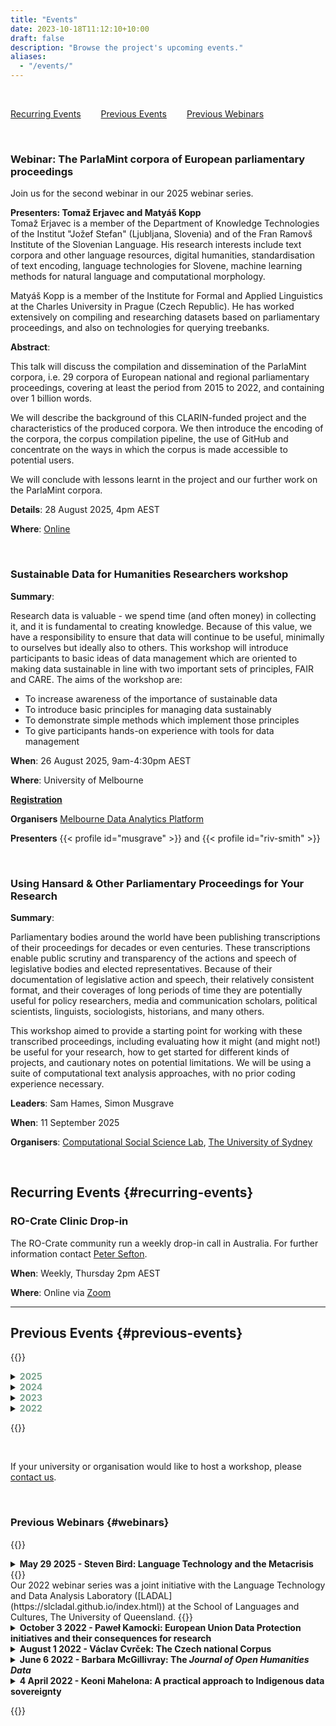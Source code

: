 ```yaml
---
title: "Events"
date: 2023-10-18T11:12:10+10:00
draft: false
description: "Browse the project's upcoming events."
aliases:
  - "/events/"
---
```


<br>

[Recurring Events](#recurring-events)&emsp;&emsp;
[Previous Events](#previous-events)&emsp;&emsp;
[Previous Webinars](#webinars) &emsp;&emsp;

 <br>

### Webinar: The ParlaMint corpora of European parliamentary proceedings

Join us for the second webinar in our 2025 webinar series.

**Presenters: Tomaž Erjavec and Matyáš Kopp**
<br>
Tomaž Erjavec is a member of the Department of Knowledge Technologies of the Institut "Jožef Stefan" (Ljubljana, Slovenia) and of the Fran Ramovš Institute of the Slovenian Language. His research interests include text corpora and other language resources, digital humanities, standardisation of text encoding, language technologies for Slovene, machine learning methods for natural language and computational morphology.

Matyáš Kopp is a member of the Institute for Formal and Applied Linguistics at the Charles University in Prague (Czech Republic). He has worked extensively on compiling and researching datasets based on parliamentary proceedings, and also on technologies for querying treebanks.

**Abstract**:

This talk will discuss the compilation and dissemination of the ParlaMint corpora, i.e. 29 corpora of European national and regional parliamentary proceedings, covering at least the period from 2015 to 2022, and containing over 1 billion words.

We will describe the background of this CLARIN-funded project and the characteristics of the produced corpora. We then introduce the encoding of the corpora, the corpus compilation pipeline, the use of GitHub and concentrate on the ways in which the corpus is made accessible to potential users.

We will conclude with lessons learnt in the project and our further work on the ParlaMint corpora.

**Details**: 28 August 2025, 4pm AEST

**Where**: [Online](https://uqz.zoom.us/j/81512493814?from=addon)

<br>

### Sustainable Data for Humanities Researchers workshop

**Summary**:

Research data is valuable - we spend time (and often money) in collecting it, and it is fundamental to creating knowledge. Because of this value, we have a responsibility to ensure that data will continue to be useful, minimally to ourselves but ideally also to others. This workshop will introduce participants to basic ideas of data management which are oriented to making data sustainable in line with two important sets of principles, FAIR and CARE.
The aims of the workshop are:
* To increase awareness of the importance of sustainable data
* To introduce basic principles for managing data sustainably
* To demonstrate simple methods which implement those principles
* To give participants hands-on experience with tools for data management

**When**: 26 August 2025, 9am-4:30pm AEST

**Where**: University of Melbourne

**[Registration](https://rduevents.unimelb.edu.au/event/2318-sustainable-data-for-humanities-researchers)**

**Organisers**
 <a href="https://www.unimelb.edu.au/mdap" target="_blank">Melbourne Data Analytics Platform</a></p>

**Presenters**
{{< profile id="musgrave" >}} and {{< profile id="riv-smith" >}}

<br>

### Using Hansard & Other Parliamentary Proceedings for Your Research
**Summary**:

Parliamentary bodies around the world have been publishing transcriptions of their proceedings for decades or even centuries. These transcriptions enable public scrutiny and transparency of the actions and speech of legislative bodies and elected representatives. Because of their documentation of legislative action and speech, their relatively consistent format, and their coverages of long periods of time they are potentially useful for policy researchers, media and communication scholars, political scientists, linguists, sociologists, historians, and many others.

This workshop aimed to provide a starting point for working with these transcribed proceedings, including evaluating how it might (and might not!) be useful for your research, how to get started for different kinds of projects, and cautionary notes on potential limitations. We will be using a suite of computational text analysis approaches, with no prior coding experience necessary.

<p><b>Leaders</b>: Sam Hames, Simon Musgrave</p>
<p><b>When</b>: 11 September 2025</p>
<p><b>Organisers</b>: <a href="https://computational-social-science.sydney.edu.au/" target="_blank">Computational Social Science Lab</a>, <a href="https://sydney.edu.au" target="blank">The University of Sydney</a></p>

</details>

<br>


## Recurring Events {#recurring-events}

### RO-Crate Clinic Drop-in

The RO-Crate community run a weekly drop-in call in Australia. For further information contact [Peter Sefton](mailto:p.sefton@uq.edu.au).

**When**: Weekly, Thursday 2pm AEST

**Where**: Online via [Zoom](https://uqz.zoom.us/j/85192198914)

<hr />

## Previous Events {#previous-events}

{{<raw>}}



<details>
<summary><b><font color="#79A38D">2025</font></b></summary>

<details>
<summary>
<b>Get started with Hansard for humanities, arts, and social sciences research</b>
</summary>
<p>Parliamentary bodies around the world have been publishing transcriptions of their proceedings for decades or even centuries. These transcriptions enable public scrutiny and transparency of the actions and speech of legislative bodies and elected representatives.</p>

<p>Because of their documentation of legislative action and speech, their relatively consistent format and their coverages of long periods of time, they are potentially useful for policy researchers, media and communication scholars, political scientists, linguists, sociologists, historians and many others.</p>

<p>This workshop aimed to provide a starting point for working with these transcribed proceedings, including evaluating how they might (and might not!) be useful for your research, how to get started for different kinds of projects and cautionary notes on potential limitations.</p>

<p><b>When</b>: 20 February 2025</p>

<p><b>Organisers</b>: <a href="https://www.unimelb.edu.au/mdap" target="_blank">Melbourne Data Analytics Platform</a></p>

<p><b>Leaders</b>: {{< profile id="hames" >}} and {{< profile id="musgrave" >}}

</details>

<details>
<summary>
<b>Indigenous Data Governance Masterclass</b>
</summary>
<p>The ARDC Indigenous Data Governance Masterclass equipped custodians of Indigenous data and researchers in any discipline with the knowledge and tools to ethically manage Indigenous data, respecting the cultural protocols and sovereignty of Indigenous communities. It built the capacity of participants to engage with Indigenous data, fostering a culturally sensitive and informed approach to data-driven projects.</p>

<p><b>When</b>: 3 February 2025</p>

<p><b>Organisers</b>: <a href="https://ardc.edu.au/hass-and-indigenous-research-data-commons/" target="_blank">ARDC HASS and Indigenous Research Data Commons</a></p>

<p><b>Leaders</b>: {{< profile id="mclellan" >}} and <a href="https://mspgh.unimelb.edu.au/centres-institutes/onemda/research-group/indigenous-studies-unit/about-us/our-team/levi-craig-murray" target = "_blank">Levi Murray</a>

</details>
<details>
<summary>
<b>HASS and Indigenous Research Data Commons Summer School 2025</b>
</summary>
<p>The HASS and Indigenous research data community got together to gain hands-on experience, learn digital skills and network to inspire new research outcomes.</p>

<p>The Summer School aimed to empower participants with practical knowledge, build digital skills, and help inspire new research outcomes within the humanities, arts, social sciences (HASS) and Indigenous fields of study. Participants collaborated in an interactive group setting while networking with like-minded researchers and subject matter experts.</p>

<p><b>When</b>: 4 – 6 February 2025</p>

<p><b>Organisers</b>: <a href="https://ardc.edu.au/hass-and-indigenous-research-data-commons/" target="_blank">ARDC HASS and Indigenous Research Data Commons</a></p>

</details>
</details>
<details>
<summary><b><font color="#79A38D">2024</font></b></summary>
<details>
<summary>
<b>Solving 10 research challenges with the ARDC HASS and Indigenous Research Data Commons</b>
</summary>
<p>Participants got hands-on with two tools from the ARDC <a href="https://ardc.edu.au/hass-and-indigenous-research-data-commons/" target="_blank">HASS and Indigenous Research Data Commons</a>, the <a href="https://www.ldaca.edu.au/resources/user-guides/crate-o/" target="_blank">Crate-O</a> metadata editor and the <a href="https://tdg.glam-workbench.net/home.html" target="_blank">Trove Data guide</a> and learnt how other parts of the Research Data Commons help researchers solve another eight research challenges, in a series of five-minute lightning tours.</p>

<p><b>When</b>: 28 November 2024</p>

<p><b>Organisers</b>: <a href="https://ardc.edu.au/hass-and-indigenous-research-data-commons/" target="_blank">ARDC HASS and Indigenous Research Data Commons</a></p>

</details>

<details>
<summary>
<b>Exploring text using concordances</b>
</summary>
<p>Concordances are a very useful tool for anyone who works with textual data. Concordancing tools (also referred to as Keyword in Context or KWIC tools) provide us with a listing of all occurrences of a word in a text along with some surrounding context. A concordance is therefore an excellent starting point to explore how a word is used in a text. Most KWIC tools also have the capability to sort results according to the context of the instances, by preceding words or following words, or a combination of the two, and these capabilities allow us to extract more specific information from concordances.</p>

<p>In this workshop, participants:</p>
<ul>
<li>were introduced to tools for building concordances</li>
<li>were shown examples of how simple and complex concordances can be used to answer questions</li>
<li>had the chance to explore text using concordances, either from data they brought or from data that was provided.</li>
</ul>

<p><b>When</b>: 27 November 2024</p>

<p><b>Organisers</b>: <a href="https://resbaz.github.io/resbazvic2024/" target="_blank">ResBaz Victoria</a></p>

<p><b>Leader</b>: Simon Musgrave</p>

</details>

<details>
<summary>
<b>Text analytics with R and LADAL</b>
</summary>
This workshop provided an introduction to text analytics with R using the tools and tutorials provided by the Language Technology and Data Analysis Laboratory (<a href="https://ladal.edu.au/" target="_blank">LADAL</a>).

<p><b>Organisers</b>: <a href="https://resbaz.github.io/resbaz2024qld/" target="_blank">ResBaz Queensland</a></p>

<p><b>Leader</b>: Sam Hames</p>

<p><b>When</b>: 7 November 2024</p>

</details>

<details>
<summary>
<b>A glamorous introduction to text analytics for social media (Reddit)</b>
</summary>
<p>This two-part workshop series introduced participants to basic text analytics for research using Reddit data.</p>

<p>In the first workshop, we focused on data collection and learned how to collect posts from Reddit. In the second workshop, participants learned to apply a range of text analytic techniques to the Reddit data, using the very sparkly example of the Eurovision Song Contest.</p>
<p><b>When</b>: 9 and 16 October 2024</p>
<p><b>Leaders</b>: Robert Fleet (part 1) and Martin Schweinberger (part 2)
<p><b>Organisers</b>: This workshop series is delivered by the <a href="https://www.digitalobservatory.net.au/qut-digital-observatory/" target="_blank">QUT Digital Observatory</a> and LDaCA</p>
<p><b>Recordings</b>: <a href="https://filesender.aarnet.edu.au/?s=download&token=a94f9ec3-7972-4bdd-a6d8-e6fd75e0830a" target="_blank">Part 1</a>, <a href="https://filesender.aarnet.edu.au/?s=download&token=4f1792c0-8a81-4073-a39f-2a31385579fd" target="_blank">Part 2</a>

</details>
<details>
<summary>
<b>Indigenous Data Governance: A discussion</b>
</summary>
<p>The University of Queensland is committed to growing the opportunities for Indigenous people to lead and conduct their own research. One important strand in developing this innovative research culture is ensuring that appropriate governance is in place for Indigenous data.</p>

<p>This event presented a panel of Indigenous researchers, data custodians and data stewards discussing current developments in this field including:</p>
<ul>
<li>the importance of Indigenous Cultural and Intellectual Property concerns</li>
<li>governance of Indigenous Data Framework for the HASS & Indigenous Research Data Commons</li>
<li>tools and methods for data governance.</li>
</ul>
<p><b>Participants</b>: Dr Rose Barrowcliffe, Leslie Acres, Robert McLellan, Grant Sarra (moderator)</p>
<p><b>When</b>: 30 September 2024</p>
<p><b>Organisers</b>: The University of Queensland, Research and Innovation Week 2024</a></p>

</details>

<details>
<summary>
<b>Using Hansard & Other Parliamentary Proceedings for Your Research</b>
</summary>
<p>Parliamentary bodies around the world have been publishing transcriptions of their proceedings for decades or even centuries. These transcriptions enable public scrutiny and transparency of the actions and speech of legislative bodies and elected representatives. Because of their documentation of legislative action and speech, their relatively consistent format, and their coverages of long periods of time they are potentially useful for policy researchers, media and communication scholars, political scientists, linguists, sociologists, historians, and many others.</p>
<p>This workshop aimed to provide a starting point for working with these transcribed proceedings, including evaluating how it might (and might not!) be useful for your research, how to get started for different kinds of projects, and cautionary notes on potential limitations. We will be using a suite of computational text analysis approaches, with no prior coding experience necessary.</p>
<p><b>Leaders</b>: Sam Hames, Simon Musgrave</p>
<p><b>When</b>: 19 September 2024</p>
<p><b>Organisers</b>: <a href="https://computational-social-science.sydney.edu.au/" target="_blank">Computational Social Science Lab</a>, <a href="https://sydney.edu.au" target="blank">The University of Sydney</a></p>

</details>
<details>
    <summary>
        <b>Data Migration Skills Workshop</b>
    </summary>
    <p>This workshop aimed to show the application of LDaCA tools to data in a variety of formats to efficiently migrate material to the LDaCA standards.</p>
    <p><b>Leader</b>: Peter Sefton</p>
    <p><b>When</b>: 3 - 5 September 2024</p>
</details>
<details>
    <summary>
        <b>Introduction to Computational Text Analytics</b>
    </summary>
    <p>This workshop introduced the fundamentals of computational text analysis using <a href="https://ladal.edu.au/index.html" target="_blank">LADAL</a>.</p>
    <p><b>Facilitators</b>: Martin Schweinberger and Sam Hames</p>
    <p><b>When</b>: 23 and 24 May 2024</p>
    <p><b>Organisers</b>: The University of Queensland (<a href="https://www.uq.edu.au/" target="_blank">UQ</a>) <a href="https://hass.uq.edu.au/Digital-Cultures-and-Societies" target="_blank">Centre for Digital Cultures & Societies</a></p>
    <p><a href="https://events.humanitix.com/introduction-to-computational-text-analytics-fm6j24un" target="_blank">Details</a></p>
</details>
<details>
    <summary>
        <b>Understanding the social meaning of language variation in Australian English</b>
    </summary>
    <p>Online seminar presented by Prof Catherine Travis</p>
    <p><b>When</b>: 2 May 2024</p>
    <p><b>Organisers</b>: The University of Western Australia (<a href="https://www.uwa.edu.au/" target="_blank">UWA</a>) <a href="https://www.uwa.edu.au/schools/social-sciences/linguistics" target="_blank">Linguistics</a> and <a href="https://www.uwa.edu.au/schools/research/the-language-lab" target="_blank">The Language Lab</a></p>
</details>
<details>
    <summary>
        <b>Language Data Commons of Australia – Co-Design Workshops</b>
    </summary>
    <p>The 2024 {{< glossary_link display="HASS" id="hass">}} and Indigenous {{< glossary_link display="RDC" id="rdc">}} Computational Skills Summer School aimed to empower participants with practical knowledge, build digital skills, and help inspire new research outcomes within these research communities.</p>
    <p>Participation wass aimed at researchers in the humanities, arts, social sciences and Indigenous fields of study. Themed streams explored geosocial and geospatial data applications in humanities, arts, social sciences, and Indigenous research, using {{< glossary_link display="ARDC" id="ardc">}} {{< glossary_link display="tools" id="tools">}} and services. Participants gained experience through seminars and workshops and were guided through hands-on use of free tools and platforms provided by the {{< glossary_link display="ARDC" id="ardc">}} and its partners.</p>
    <p>For the {{< glossary_link display="ARDC" id="ardc">}} Summer School, {{< glossary_link display="IDN" id="idn">}} and LDaCA led a stream on the governance, management and usage of data, especially Indigenous data.</p>
    <ul>
        <li>A series of seminars will focus on sustainability, storage, usability and description of data.</li>
        <li>A case study will highlight how data is being managed for long-term access.</li>
        <li>A hands-on session will use {{< glossary_link display="Python" id="python">}} code notebooks to analyse data.</li>
    </ul>
    <p>The case study and hands-on session will focus on geospatial aspects of data. Prior coding knowledge is not required for the hands-on session.</p>
    <p><b><a href="https://www.eventbrite.com.au/e/language-data-commons-of-australia-co-design-workshops-tickets-802153060397" target="_blank">More information</a></b></p>
</details>
<details>
    <summary>
        <b>HASS and Indigenous Research Data Commons Computational Skills Summer School 2024</b>
    </summary>
    <p>The 2024 {{< glossary_link display="HASS" id="hass">}} and Indigenous {{< glossary_link display="RDC" id="rdc">}} Computational Skills Summer School aimed to empower participants with practical knowledge, build digital skills, and help inspire new research outcomes within these research communities.</p>
    <p>Participation wass aimed at researchers in the humanities, arts, social sciences and Indigenous fields of study. Themed streams explored geosocial and geospatial data applications in humanities, arts, social sciences, and Indigenous research, using {{< glossary_link display="ARDC" id="ardc">}} tools and services. Participants gained experience through seminars and workshops and were guided through hands-on use of free tools and platforms provided by the {{< glossary_link display="ARDC" id="ardc">}} and its partners.</p>
    <p>For the {{< glossary_link display="ARDC" id="ardc">}} Summer School, {{< glossary_link display="IDN" id="idn">}} and LDaCA led a stream on the governance, management and usage of data, especially Indigenous data.</p>
    <ul>
        <li>A series of seminars will focus on sustainability, storage, usability and description of data.</li>
        <li>A case study will highlight how data is being managed for long-term access.</li>
        <li>A hands-on session will use {{< glossary_link display="Python" id="python">}} code notebooks to analyse data.</li>
    </ul>
    <p>The case study and hands-on session will focus on geospatial aspects of data. Prior coding knowledge is not required for the hands-on session.</p>
    <p><b><a href="https://ardc.edu.au/event/hass-and-indigenous-rdc-summer-school-2024/" target="_blank">More information</a></b></p>
</details>
</details>
<details>
<summary><b><font color="#79A38D">2023</font></b></summary>
<details>
    <summary>
        <b>Workshop on community language corpora in Australia</b>
    </summary>
    <p>Australia is a highly multilingual and multicultural society, with more than 490 languages coming from around 300 ancestries and cultural traditions (ABS, 2021, 2022). For decades, the language and cultural maintenance of various immigrant groups have been under investigation by many scholars, not only in linguistics but also in history, sociology, anthropology, and other disciplines. This work has amassed a large body of data reflecting the languages of these communities, providing information about how Australia’s immigration history has contributed to the country today.</p>
    <p>The purpose of this workshop is to bring together scholars working with language corpora from across different disciplines. The workshop is being run as part of the Language Data Commons of Australia (LDaCA), which is working to build national research infrastructure for the Humanities and Social Sciences, facilitating sustainable access to and controlled use of digital language corpora for linguists, scholars across the Humanities and Social Sciences, and non-academics.</p>
    <p>The workshop will consist of presentations on language data collected from Australian immigrant communities for different research purposes, and will close with a panel discussion on needs and challenges around managing and archiving community language data in a way that is ethical, legal and culturally sensitive, and how LDaCA can help support that.</p>
    <p><b>When</b>: 9-10 November 2023</p>
    <p><b>Organisers</b>: <a href="mailto:li.nguyen@anu.edu.au">Li Nguyen</a> & Catherine Travis</p>
    <p><b>Program</b> (<a href="Workshop_CommunityLanguages_2023-program&abstracts.pdf">pdf</a> with abstracts)</p>
</details>
<details>
    <summary>
        <b>Workshop on Language Corpora in Australia</b>
    </summary>
    <p>Over decades of work in Australia, significant {{< glossary_link display="collections" id="collection">}} of language data have been amassed, including of varieties of Australian English, Australian migrant languages, Australian Indigenous languages, sign languages and others. These collections represent a trove of knowledge not only of language in Australia, but also of Australia’s social and cultural history. And yet, not all are well known and many lack published descriptions. The purpose of this workshop is to provide an opportunity to share information about existing language corpora in Australia, with a view to producing a special issue of the _Australian Journal of Linguistics_ that introduces a selection of these corpora, explores how they can contribute to our understanding of language, society, and history in Australia, and considers avenues that such corpora open up for future research.</p>
    <p><b>When</b>: Monday July 3 2023</p>
    <p><b>Length</b>: Full day</p>
    <p><b>Organisers</b>: Catherine Travis & Li Nguyen</p>
    <p><b>Program</b> (<a href="Workshop_LanguageCorporaInAus_2023.pdf">pdf</a> with abstracts)</p>
</details>
<details>
    <summary>
        <b>Australian Text Analytics Platform: New tools for text analysis</b>
    </summary>
    <p>The main means of delivery for {{< glossary_link display="ATAP" id="atap">}} is {{< glossary_link display="Jupyter notebooks" id="jupyter-notebook">}} and this half-day workshop began with a brief introduction to notebooks for participants not already familiar with the technology. The main body of the workshop introduced two tools made available by {{< glossary_link display="ATAP" id="atap">}}, and the session ended with a short summary of other tools being developed in recent work.</p>
    <p><b>When</b>: Monday June 19 2023</p>
    <p><b>Length</b>: 3 hours</p>
    <p><b>Facilitators</b>: Simon Musgrave, Sam Hames, Ben Foley, Chao Sun</p>
    <p><b>More Information</b>This workshop was a satellite event of the 7th Conference of the International Society for the Linguistics of English (ISLE7) - see the <a href="https://languages-cultures.uq.edu.au/isle7" target="_blank">conference website</a> for further details.</p>
</details>
<details>
    <summary>
        <b>Exploring Digital Text Collections with Juxtorpus: A Taster Webinar on the Latest ATAP Text Analysis Tool</b>
    </summary>
    <p>Join us for a hybrid taster webinar on the latest addition to the suite of {{< glossary_link display="ATAP" id="atap">}} text analysis tools - Juxtorpus. Developed to provide a unified framework for managing and exploring text contents and {{< glossary_link display="metadata" id="metadata">}}, Juxtorpus offers a Corpus package that enables flexible building, exploration, and slicing of your corpus while maintaining its shape, and a Jux package that allows for easy comparison and highlighting of differences between any two corpora with tools and visualisations that come off-the-shelf. During the webinar, we'll also show you how to use other {{< glossary_link display="ATAP" id="atap">}} tools in combination with the Corpus to create a reusable workflow that will boost your analysis capabilities.</p>
    <p>This 1.5-hour webinar will come with minimal hands-on opportunities, and we invite anyone interested in learning how to handle and analyse their digital text collections to join us. No programming knowledge or skills are required.</p>
    <p><b>When</b>: Thursday May 25 2023</p>
    <p><b>Length</b>: 90 minutes</p>
    <p><b>Facilitators</b>: Chao Sun</p>
</details>
<details>
    <summary>
        <b>Jefferson Transcript Search Tool</b>
    </summary>
    <p>The Search Tool project uses programming to explore how to easily search and manipulate transcripts without the need to 'clean' the transcript. A browser-based tool has been developed, designed to be used by researchers unfamiliar with programming. (<a href="WorkshopAnsell.pdf">flier</a>)</p>
    <p>The workshop was presented by Evelyn Ansell and is an outcome of her Career Development placement with Australia's Academic and Research Network <a href="https://www.aarnet.edu.au/" target="_blank">AARNET</a>. The {{< glossary_link display="Jupyter Notebook" id="jupyter-notebook">}} tool and this workshop have been developed during that placement.</p>
    <p><b>When</b>: Friday March 17 2023</p>
    <p><b>Length</b>: 90 minutes</p>
    <p><b>Facilitators</b>: Evelyn Ansell</p>
</details>
<details>
    <summary>
        <b>A hands-on guide to Semantic Tagger for your text data analysis</b>
    </summary>
    <p>The Australian Text Analytics Platform ({{< glossary_link display="ATAP" id="atap">}}) project is a project that aims to provide researchers with the tools and training for analysing, processing, and exploring text. As part of this project, we have adapted with permission, a Semantic Tagger, developed by the University Centre for Computer Corpus Research on Language (<a href="https://ucrel.lancs.ac.uk/" target="_blank">UCREL</a>) at Lancaster University. This tool uses the {{< glossary_link display="Python" id="python">}} Multilingual UCREL Semantic Analysis System <a href="https://pypi.org/project/pymusas/" target="_blank">PyMUSAS</a>) to tag your text data so that you can extract token level semantic tags from your text. In addition to the USAS tags, this tool can also recognise Multi Word Expressions (MWE), i.e. expressions formed by two or more words that behave like a unit such as 'South Australia', and identifies lemmas and Part-of-Speech (POS) tags in the text. For example, in the sentence ‘President Joe Biden attended two meetings today’, the tool will tag each token with its semantic tag like this -> ‘President Joe Biden’: MWE of [Personal names], ‘attended’: [Participating], ‘two’: [Number], ‘meetings’: [Participating] and ‘today’: [Time: Present; simultaneous]. This tool is available in both English and multi-lingual (Chinese, Italian and Spanish) versions and supports saving the results locally for further analysis, enabling you to gain meaningful insights into your research questions.</p>
    <p><b>When</b>: Wednesday March 22 2023</p>
    <p><b>Length</b>: 90 minutes</p>
    <p><b>Facilitators</b>: Sony Jufri</p>
</details>

<details>
    <summary>
        <b>Australian Text Analytics Platform tools: Discursis, Juxtorpus, Quotation tool and Semantic tagger</b>
    </summary>
    <p>This workshop was part of the {{< glossary_link display="USyd" id="usyd">}} Digital Humanities Day 2023.</p>
    <p>The workshop demonstrated and taught several recently or soon-to-be-released tools from the {{< glossary_link display="ATAP" id="atap">}} text analytic tool collection. These tools include Discursis for analysing human conversational texts, Juxtorpus for advanced corpus slicing and comparison, Semantic Tagger for semantically tagging every word in your text collections, and Quotation Tool for NLP algorithm-based quotation extraction, analysis, and visualisation.</p>
    <p><b>When</b>: Tuesday March 14 2023</p>
    <p><b>Length</b>: 3 hours</p>
    <p><b>Facilitators</b>: Staff of the <a href="https://www.sydney.edu.au/research/facilities/sydney-informatics-hub.html" target="_blank">Sydney Informatics Hub</a></p>
</details>
<details>
    <summary>
        <b>HASS Research Data Commons and IRC Computational Skills Summer School</b>
    </summary>
    <p>The Australian Research Data Commons (<a href="https://www.ardc.edu.au" target="_blank">ARDC</a>) through the {{< glossary_link display="HASS" id="hass">}} Research Data Commons and Indigenous Research Capability ({{< glossary_link display="HASS" id="hass">}} {{< glossary_link display="RDC" id="rdc">}} and IRC Program) offered a Computational Skills Summer School in Sydney, February 7 and 8, 2023.</p>
    <p>The Summer School featured skills development workshops to help researchers use the research infrastructure that is being created in the {{< glossary_link display="HASS" id="hass">}} {{< glossary_link display="RDC" id="rdc">}} and IRC Program.</p>
    <p>The projects from the {{< glossary_link display="HASS" id="hass">}} {{< glossary_link display="RDC" id="rdc">}} and IRC Program presented workshops on using the tools and platforms.</p>
    <p><a href="https://ardc.edu.au/wp-content/uploads/2023/02/hass-computational-skills-summer-school-agenda_-7-8-feb.pdf" target="_blank">Program</a></p>
</details>
</details>
<details>
<summary><b><font color="#79A38D">2022</font></b></summary>
<details>
    <summary>
        <b>Pre-conference workshop (before the 2022 Conference of the Australian Linguistic Society)</b>
    </summary>
    <p>LDaCA and {{< glossary_link display="ATAP" id="atap">}} presented a day of workshop activities to give ALS conference delegates the opportunity to learn more about the work of the two projects. The day included:</p>
    <ul>
        <li>an overview of the projects and the work to date</li>
        <li>reports on specific sub-projects</li>
        <li>introductory workshops on the tools and resources being developed</li>
        <li>a workshop on using Discursis, a tool for tracking topics in interactive use of language</li>
        <li>the opportunity to influence future work by exploring and providing feedback on the data interface which we are building.</li>
    </ul>
    <p><a href="ALS2022-program.pdf">Program</a></p>
</details>
<details>
    <summary>
        <b>Geolocating Australian Historical Resources</b>
    </summary>
    <p>This workshop was part of the Australian Society of Archivists 2022 Conference</p>
    <p><b>When</b>: October 2 2022</p>
    <p><b>Length</b>: 3 hours</p>
    <p><b>Facilitators</b>: Michael Niemann, Fiannuala Morgan (ANU), Simon Musgrave</p>
</details>
<details>
    <summary>
        <b>Learn how to collect and analyse comments on YouTube videos using the open-source tools Youte and Discursis</b>
    </summary>
    <p><b>When</b>: September 21 2022</p>
    <p><b>Length</b>: 3 hours</p>
    <p><b>Facilitators</b>: Boyd Nguyen ({{< glossary_link display="ADO" id="ado">}}), Sam Hames ({{< glossary_link display="ATAP" id="atap">}})</p>
</details>
<details>
    <summary>
        <b>Finding quotes and speakers in text using the ATAP quotation tools</b>
    </summary>
    <p><b>When</b>: September 8 2022</p>
    <p><b>Length</b>: 1 hour</p>
    <p><b>Facilitators</b>: Sony Jufri</p>
</details>
<details>
    <summary>
        <b>Advance care planning for your research data</b>
    </summary>
    <p><b>When</b>: September 8 2022</p>
    <p><b>Event</b>: FAVeR Showcasing Approaches to Digital Humanities for Researchers</p>
    <p><b>Length</b>: 1 hour</p>
    <p><b>Facilitators</b>: Sam Hames, Ben Foley</p>
    ---
    <br>
    <p><b>When</b>: June 21 2022</p>
    <p><b>Event</b>: <a href="https://sicss.io/2022/sydney/" target="_blank">SICSS-Sydney</a></p>
    <p><b>Length</b>: 1 hour</p>
    <p><b>Facilitators</b>: Sam Hames, Ben Foley</p>
</details>
<details>
    <summary>
        <b>Computational Thinking in the Humanities</b>
    </summary>
    <p>The workshop Computational Thinking in the Humanities was a 3-hour online workshop featuring two plenary talks, lightning presentations, as well as a panel discussion. The workshop was co-organised by the <a href="https://www.atap.edu.au/" target="_blank">Australian Text Analytics Platform</a>, <a href="https://www.kielipankki.fi/organization/fin-clariah/" target="_blank">FIN-CLARIAH</a> and its UEF representatives, and the <a href="https://www.digitalobservatory.net.au/" target="_blank">Australian Digital Observatory</a>.</p>
    <p><b>When</b>: September 1 2022</p>
    <p><b>Length</b>: 3 hours</p>
    <p><a href="https://ladal.edu.au/compthink.html" target="_blank">Further details</a></p>
</details>
<details>
    <summary>
        <b>Network analysis and Topic Modeling on Twitter data using R</b>
    </summary>
    <p><b>Event</b>: Joint event {{< glossary_link display="ADO" id="ado">}} and {{< glossary_link display="ATAP" id="atap">}}</a></p>
    <p><b>When</b>: May 18 2022</p>
    <p><b>Length</b>: 3 hours</p>
    <p><b>Facilitators</b>: Alice Miller ({{< glossary_link display="ADO" id="ado">}}), Simon Musgrave ({{< glossary_link display="ATAP" id="atap">}})</p>
</details>
<details>
    <summary>
        <b>Monotreme Mania! Comparative text analytics on Twitter data</b>
    </summary>
    <p><b>Event</b>: Joint event {{< glossary_link display="ADO" id="ado">}} and {{< glossary_link display="ATAP" id="atap">}}</a></p>
    <p><b>When</b>: March 16 2022</p>
    <p><b>Length</b>: 3 hours</p>
    <p><b>Facilitators</b>: Sam Hames, Simon Musgrave</p>
</details>
<details>
    <summary>
        <b>An introduction to Jupyter notebooks for text analysis: Virtual workshop for absolute beginners</b>
    </summary>
    <p><b>When</b>: November 22 2023</p>
    <p><b>Event</b>: <a href="https://resbaz.github.io/resbaz2023qld/" target="_blank">Research Bazaar QLD 2023</a></p>
    <p><b>Length</b>: 2 hours</p>
    <p><b>Facilitators</b>: Sara King, Simon Musgrave</p>
    ---
    <p><b>When</b>: August 24 2022</p>
    <p><b>Event</b>: FAVeR Showcasing Approaches to Digital Humanities for Researchers</p>
    <p><b>Length</b>: 2 hours</p>
    <p><b>Facilitators</b>: Sara King, Simon Musgrave</p>
    ---
    <p><b>When</b>: July 27 2022</p>
    <p><b>Event</b>: Workshop for Sydney Corpus Lab</a></p>
    <p><b>Length</b>: 3 hours</p>
    <p><b>Facilitators</b>: Sara King, Simon Musgrave</p>
    ---
    <p><b>When</b>: November 24 2021</p>
    <p><b>Event</b>: Digital Humanities Australasia 2021 Conference</p>
    <p><b>Length</b>: 3 hours</p>
    <p><b>Facilitators</b>: Sara King, Simon Musgrave</p>
</details>
</details>
    
{{</raw>}}
    
<br>

If your university or organisation would like to host a workshop, please [contact us](mailto:ldaca@uq.edu.au).

<br>

### Previous Webinars {#webinars}



{{<raw>}}

<details>
        <summary>
            <b>May 29 2025 - Steven Bird: Language Technology and the Metacrisis</b>
        </summary>
        <p>Despite their manifold benefits, language technologies are contributing to several unfolding crises. Small screens deliver mainstream content across the world and entice children of minoritised communities away from their ancestral languages. The data centres that power large language models depend on the mining of ever more rare earth metals from Indigenous lands and emit ever more carbon. Malicious actors flood social media with fake news, provoking extremism, division and war. Common to these crises is content, i.e. language content, increasingly generated and accessed using language technologies. These developments — the language crisis, the environmental crisis and the meaning crisis — compound each other in what is being referred to as the metacrisis. How are we to respond, then, as a community of practice who is actively developing still more language technologies? Steven believes that a good first step is to bring our awareness to the matter and to rethink what we are doing. We must be suspicious of purely technological solutions which may only exacerbate problems that were created by our use of technology. Instead, Steven argues that we should approach the problem as social and cultural. He will share stories from a small and highly multilingual Indigenous society who understands language, not as sequence data, but as social practice, and who understands language resources, not as annotated text and speech, but as stories and knowledge practices of language owners. He will explore ramifications for our work in the space of language technologies, and propose a relational approach to language technology that avoids extractive processes and centres speech communities.</p>
        <p><b>Steven Bird</b>: Over the past three decades, Steven Bird has been working with minoritised peoples in Africa, Melanesia, Amazonia and Australia, and exploring how communities can keep their oral languages and cultures strong. Since 2017 he has been research professor at Charles Darwin University, where he collaborates with Indigenous leaders and directs the Top End Language Lab.</p>
    </details>
    {{</raw>}}
    <br>
    Our 2022 webinar series was a joint initiative with the Language Technology and Data Analysis Laboratory ([LADAL](https://slcladal.github.io/index.html)) at the School of Languages and Cultures, The University of Queensland.
    {{<raw>}}
    <details>
        <summary>
            <b>October 3 2022 - Paweł Kamocki: European Union Data Protection initiatives and their consequences for research</b>
        </summary>
        <p>The European Union, with its large population and GDP, is a leading force in regulatory globalisation. This webinar will discuss recent developments in legal frameworks affecting research data in Europe. Apart from the General Data Protection Regulation which, since its entry into application in 2018, has become an international standard of personal data protection, the recent introduction of statutory {{< glossary_link display="copyright" id="copyright">}} exceptions for Text and Data Mining will also be discussed. Moreover, the webinar will also include a presentation of the most recent changes in EU law, such as the Data Governance Act and the Artificial Intelligence Act, which are expected to enter into application in the coming years.</p>
        <p><b>Paweł Kamocki</b> is a legal expert in Leibniz-Institut für Deutsche Sprache, Mannheim. He studied linguistics and law, and in 2017 obtained his doctorate in law from the universities of Paris and Münster for a thesis on legal aspects of data-intensive university research, with a focus on Knowledge Commons. He worked as a research and teaching assistant at the Paris Descartes university (now: Université de Paris), then also in the private sector. He is certified to work as an attorney in France. An active member of the <a href="https://www.clarin.eu/" target="_blank">CLARIN</a> community since 2012, he currently chairs the CLARIN Legal and Ethical Issues Committee. He also worked with other projects and initiatives in the field of research data policy (RDA, EUDAT) and co-created several LegalTech tools for researchers. One of his main research interests are legal issues in Machine Translation.</p>
    </details>
    <details>
        <summary>
            <b>August 1 2022 - Václav Cvrček: The Czech national Corpus</b>
        </summary>
        <p><b><a href="https://ucnk.ff.cuni.cz/en/institute/people/vaclav-cvrcek-2/" target="_blank">Václav Cvrček</a></b> is a linguist who deals with the description of the Czech language, especially with the use of large electronic corpora and quantitative methods. In 2013-2016 he worked as the director of the <a href="https://ucnk.ff.cuni.cz/en/" target="_blank">Czech National Corpus</a> project, since 2016 he has been the deputy director. Recently, he has been focusing on research on textual variability and corpus-based discourse analysis with a focus on online media.</p>
    </details>
    <details>
        <summary>
            <b>June 6 2022 - Barbara McGillivray: The <i>Journal of Open Humanities Data</i></b>
        </summary>
        <p><b>Barbara McGillivray</b> is a Turing Research Fellow at <a href="https://www.turing.ac.uk/" target="_blank">The Alan Turing Institute</a>, and Editor in Chief of the <a href="https://openhumanitiesdata.metajnl.com/" target="_blank">Journal of Open Humanities Data</a>. Since September 2021 she is also a lecturer in Digital Humanities and Cultural Computation at the <a href="https://www.kcl.ac.uk/ddh" target="_blank">Department of Digital Humanities of King's College London</a>. Before joining the Turing, she was language technologist in the Dictionary division of Oxford University Press and data scientist in the Open Research Group of Springer Nature. Her research at the Turing is on how words change meaning over time and how to model this change in computational ways. She works on machine-learning models for the change in meaning of words in historical times (Ancient Greek, Latin, eighteen-century English) and in contemporary texts (Twitter, web archives, emoji). Her interdisciplinary contribution covers Data Science, Natural Language Processing, Historical Linguistics and other humanistic fields, to push the boundaries of what academic disciplines separately have achieved so far on this topic.</p>
    </details>
    <details>
        <summary>
            <b>4 April 2022 - Keoni Mahelona: A practical approach to Indigenous data sovereignty</b>
        </summary>
        <p><b>Keoni Mahelona</b> is the Chief Technical Officer of <a href="https://tehiku.nz/" target="_blank">Te Hiku Media</a> where he is a part of the team developing the Kaitiakitanga Licence. This licence seeks to balance the importance of publicly accessible data with the reality that Indigenous Peoples may not have access to the resources that enable them to benefit from public data. By simply opening access to data and knowledge, Indigenous Peoples could be further colonised and taken advantage of in a digital, modern world. Therefore Keoni is committed to devising {{< glossary_link display="data governance" id="data-governance">}} regimes which enable Indigenous Peoples to reclaim and maintain sovereignty over Indigenous data.</p>
    </details>

{{</raw>}}

<br>
